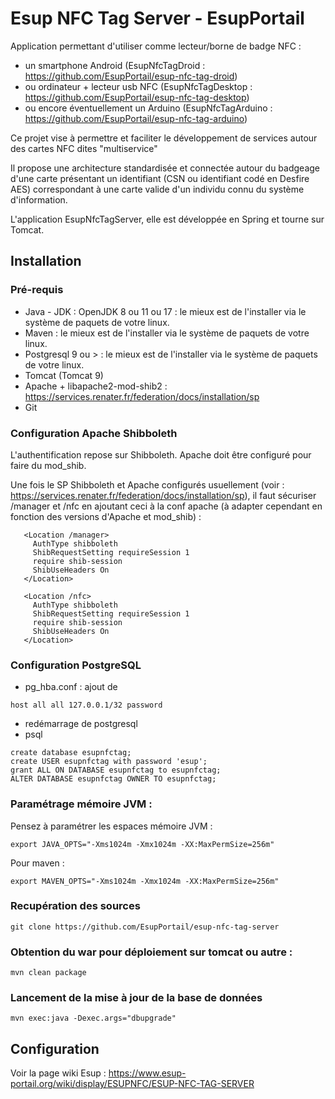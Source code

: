 Esup NFC Tag Server - EsupPortail
=================================

Application permettant d'utiliser comme lecteur/borne de badge NFC :

- un smartphone Android (EsupNfcTagDroid : https://github.com/EsupPortail/esup-nfc-tag-droid)
- ou ordinateur + lecteur usb NFC (EsupNfcTagDesktop : https://github.com/EsupPortail/esup-nfc-tag-desktop)
- ou encore éventuellement un Arduino (EsupNfcTagArduino : https://github.com/EsupPortail/esup-nfc-tag-arduino) 

Ce projet vise à permettre et faciliter le développement de services autour des cartes NFC dites "multiservice"

Il propose une architecture standardisée et connectée autour du badgeage d'une carte présentant un identifiant (CSN ou identifiant codé en Desfire AES) correspondant à une carte valide d'un individu connu du système d'information.

L'application EsupNfcTagServer, elle est développée en Spring et tourne sur Tomcat.


## Installation

### Pré-requis
* Java - JDK : OpenJDK 8 ou 11 ou 17 : le mieux est de l'installer via le système de paquets de votre linux.
* Maven : le mieux est de l'installer via le système de paquets de votre linux.
* Postgresql 9 ou > : le mieux est de l'installer via le système de paquets de votre linux.
* Tomcat (Tomcat 9)
* Apache + libapache2-mod-shib2 : https://services.renater.fr/federation/docs/installation/sp
* Git

### Configuration Apache Shibboleth 
L'authentification repose sur Shibboleth. Apache doit être configuré pour faire du mod_shib.

Une fois le SP Shibboleth et Apache configurés usuellement (voir : https://services.renater.fr/federation/docs/installation/sp), il faut sécuriser /manager et /nfc en ajoutant ceci à la conf apache (à adapter cependant en fonction des versions d'Apache et mod_shib) :

```
   <Location /manager>
     AuthType shibboleth
     ShibRequestSetting requireSession 1
     require shib-session
     ShibUseHeaders On
   </Location>

   <Location /nfc>
     AuthType shibboleth
     ShibRequestSetting requireSession 1
     require shib-session
     ShibUseHeaders On
   </Location>
```

### Configuration PostgreSQL

* pg_hba.conf : ajout de
```
host all all 127.0.0.1/32 password
```

* redémarrage de postgresql
* psql
```
create database esupnfctag;
create USER esupnfctag with password 'esup';
grant ALL ON DATABASE esupnfctag to esupnfctag;
ALTER DATABASE esupnfctag OWNER TO esupnfctag;
```

### Paramétrage mémoire JVM :

Pensez à paramétrer les espaces mémoire JVM : 
```
export JAVA_OPTS="-Xms1024m -Xmx1024m -XX:MaxPermSize=256m"
```

Pour maven :
```
export MAVEN_OPTS="-Xms1024m -Xmx1024m -XX:MaxPermSize=256m"
```

### Recupération des sources

```
git clone https://github.com/EsupPortail/esup-nfc-tag-server
```

### Obtention du war pour déploiement sur tomcat ou autre :
```
mvn clean package
```

### Lancement de la mise à jour de la base de données
```
mvn exec:java -Dexec.args="dbupgrade"
```

## Configuration

Voir la page wiki Esup : https://www.esup-portail.org/wiki/display/ESUPNFC/ESUP-NFC-TAG-SERVER

